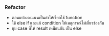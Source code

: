 ### Refactor
* ตอนแปลงคะแนนเป็นคำให้เรียกใช้ function
* ใช้ else if และแก้ condition ให้เหตุการณ์ไม่เกี่ยวข้องกัน
* ยุบ case ที่ให้ result เหมือนกัน เป็น else